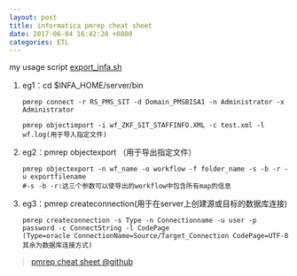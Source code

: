 ```yaml
---
layout: post
title: informatica pmrep cheat sheet
date: 2017-06-04 16:42:28 +0800
categories: ETL
---
```


my usage script [export_infa.sh](https://github.com/genghuiluo/CSCS-Team-DB/blob/master/export_infa.sh)

1. eg1：cd $INFA_HOME/server/bin 
    ``` shell
    pmrep connect -r RS_PMS_SIT -d Domain_PMSBISA1 -n Administrator -x Administrator 
    
    pmrep objectimport -i wf_ZKF_SIT_STAFFINFO.XML -c test.xml -l wf.log(用于导入指定文件) 
    ```
2. eg2：pmrep objectexport （用于导出指定文件） 
    ``` shell
    pmrep objectexport -n wf_name -o workflow -f folder_name -s -b -r -u exportfilename 
    #-s -b -r:这三个参数可以使导出的workflow中包含所有map的信息 
    ```
3. eg3：pmrep createconnection(用于在server上创建源或目标的数据库连接) 
    ```  shell
    pmrep createconnection -s Type -n Connectionname -u user -p password -c ConnectString -l CodePage 
    (Type=oracle ConnectionName=Source/Target_Connection CodePage=UTF-8 其余为数据库连接方式) 

    ```

> [pmrep cheat sheet @github](https://github.com/genghuiluo/legacy/blob/master/infa_cmd.cheatsheet)

